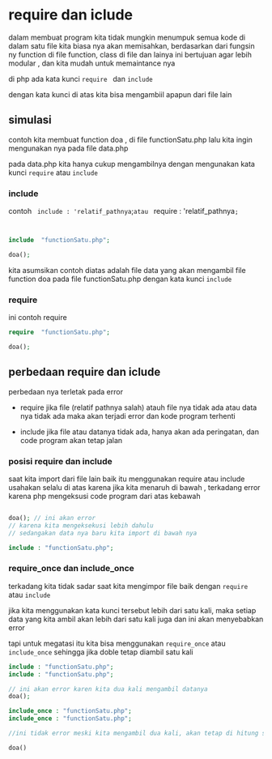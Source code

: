 # require dan iclude

dalam membuat program kita tidak mungkin menumpuk semua kode di dalam satu file
kita biasa nya akan memisahkan, berdasarkan dari fungsin ny
function di file function, class di file dan lainya
ini bertujuan agar lebih modular , dan kita mudah untuk memaintance nya

di php ada kata kunci `require ` dan `include`


dengan kata kunci di atas kita bisa mengambiil apapun dari file lain


## simulasi

contoh kita membuat function doa , di file functionSatu.php
lalu kita ingin mengunakan nya pada file data.php

pada data.php kita hanya cukup mengambilnya dengan mengunakan kata kunci `require` atau `include`


### include
contoh
` include : 'relatif_pathnya`;` atau 
` require : 'relatif_pathnya`;`

```php


include  "functionSatu.php";

doa();

```
kita asumsikan contoh diatas adalah file data yang akan mengambil file function doa pada file functionSatu.php
dengan kata kunci `include`



### require

ini contoh require
```php
require  "functionSatu.php";

doa();


```

## perbedaan require dan iclude

perbedaan nya terletak pada error

- require
jika file (relatif pathnya salah) atauh file nya tidak ada atau data nya tidak ada
maka akan terjadi error dan kode program terhenti

- include
jika file atau datanya tidak ada, hanya akan ada peringatan, dan code program akan tetap jalan

### posisi require dan include

saat kita import dari file lain baik itu menggunakan require atau include
usahakan selalu di atas karena jika kita menaruh di bawah , terkadang error
karena php mengeksusi code program dari atas kebawah 


```php

doa(); // ini akan error
// karena kita mengeksekusi lebih dahulu
// sedangakan data nya baru kita import di bawah nya

include : "functionSatu.php";
```


### require_once dan include_once


terkadang kita tidak sadar saat kita mengimpor file
baik dengan `require` atau `include`

jika kita menggunakan kata kunci tersebut lebih dari satu kali, maka setiap data yang kita ambil akan lebih dari satu kali juga dan ini akan menyebabkan error

tapi untuk megatasi itu kita bisa menggunakan
`require_once` atau `include_once`
 sehingga jika doble tetap diambil satu kali



 ```php
include : "functionSatu.php";
include : "functionSatu.php";

// ini akan error karen kita dua kali mengambil datanya
doa();


 ```

```php
include_once : "functionSatu.php";
include_once : "functionSatu.php";

//ini tidak error meski kita mengambil dua kali, akan tetap di hitung satu kali

doa()

```
